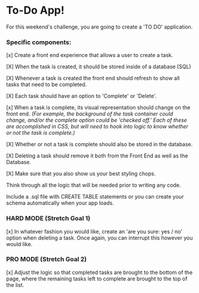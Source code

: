 # To-Do App! #

For this weekend's challenge, you are going to create a 'TO DO' application.

### Specific components: ###

[x] Create a front end experience that allows a user to create a task.

[X] When the task is created, it should be stored inside of a database (SQL)

[X] Whenever a task is created the front end should refresh to show all tasks that need to be completed.

[X] Each task should have an option to 'Complete' or 'Delete'.

[x] When a task is complete, its visual representation should change on the front end. _(For example, the background of the task container could change, and/or the complete option could be 'checked off.' Each of these are accomplished in CSS, but will need to hook into logic to know whether or not the task is complete.)_

[X] Whether or not a task is complete should also be stored in the database.

[X] Deleting a task should remove it both from the Front End as well as the Database.

[X] Make sure that you also show us your best styling chops.

Think through all the logic that will be needed prior to writing any code.

Include a .sql file with CREATE TABLE statements or you can create your schema automatically when your app loads.

### HARD MODE (Stretch Goal 1) ###

[x] In whatever fashion you would like, create an 'are you sure: yes / no' option when deleting a task.
Once again, you can interrupt this however you would like.

### PRO MODE (Stretch Goal 2) ###

[x] Adjust the logic so that completed tasks are brought to the bottom of the page, where the remaining tasks left to complete are brought to the top of the list.
